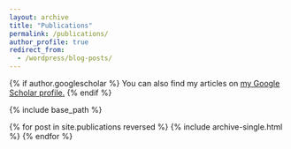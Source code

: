 ```yaml
---
layout: archive
title: "Publications"
permalink: /publications/
author_profile: true
redirect_from:
  - /wordpress/blog-posts/
---
```


{% if author.googlescholar %}
  You can also find my articles on <u><a href="{{author.googlescholar}}">my Google Scholar profile</a>.</u>
{% endif %}

{% include base_path %}

{% for post in site.publications reversed %}
  {% include archive-single.html %}
{% endfor %}
